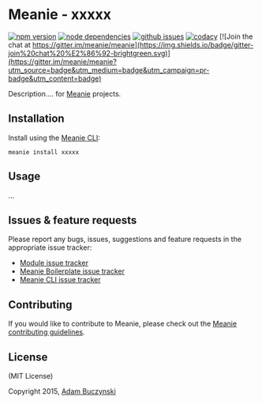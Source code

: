 # Meanie - xxxxx

[![npm version](https://img.shields.io/npm/v/meanie-xxxxx.svg)](https://www.npmjs.com/package/meanie-xxxxx)
[![node dependencies](https://david-dm.org/meanie/xxxxx.svg)](https://david-dm.org/meanie/xxxxx)
[![github issues](https://img.shields.io/github/issues/meanie/xxxxx.svg)](https://github.com/meanie/xxxxx/issues)
[![codacy](https://img.shields.io/codacy/abcdefgh.svg)](https://www.codacy.com/app/meanie/xxxxx)
[![Join the chat at https://gitter.im/meanie/meanie](https://img.shields.io/badge/gitter-join%20chat%20%E2%86%92-brightgreen.svg)](https://gitter.im/meanie/meanie?utm_source=badge&utm_medium=badge&utm_campaign=pr-badge&utm_content=badge)

Description.... for [Meanie](https://github.com/meanie/meanie) projects.

## Installation
Install using the [Meanie CLI](https://www.npmjs.com/package/meanie):
```shell
meanie install xxxxx
```

## Usage
...

## Issues & feature requests
Please report any bugs, issues, suggestions and feature requests in the appropriate issue tracker:
* [Module issue tracker](https://github.com/meanie/xxxxx/issues)
* [Meanie Boilerplate issue tracker](https://github.com/meanie/boilerplate/issues)
* [Meanie CLI issue tracker](https://github.com/meanie/meanie/issues)

## Contributing
If you would like to contribute to Meanie, please check out the [Meanie contributing guidelines](https://github.com/meanie/meanie/blob/master/CONTRIBUTING.md).

## License
(MIT License)

Copyright 2015, [Adam Buczynski](http://adambuczynski.com)
